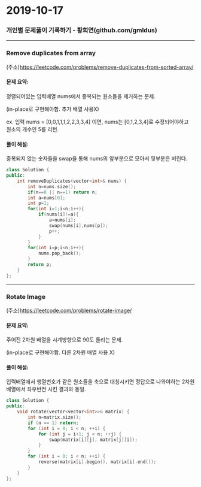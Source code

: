# 2019-10-17

### 개인별 문제풀이 기록하기 - 황희연(github.com/gmldus)

---



### Remove duplicates from array

(주소)https://leetcode.com/problems/remove-duplicates-from-sorted-array/



#### 문제 요약:
정렬되어있는 입력배열 nums에서 중복되는 원소들을 제거하는 문제.

(in-place로 구현해야함. 추가 배열 사용X)

ex. 입력 nums = [0,0,1,1,1,2,2,3,3,4] 이면, nums는 [0,1,2,3,4]로 수정되어야하고 원소의 개수인 5를 리턴.



#### 풀이 해설:
중복되지 않는 숫자들을 swap을 통해 nums의 앞부분으로 모아서 뒷부분은 버린다.

```c++
class Solution {
public:
    int removeDuplicates(vector<int>& nums) {
        int n=nums.size();
        if(n==0 || n==1) return n;
        int a=nums[0];
        int p=1;
        for(int i=1;i<n;i++){
            if(nums[i]!=a){
                a=nums[i];
                swap(nums[i],nums[p]);
                p++;
            }
        }
        for(int i=p;i<n;i++){
            nums.pop_back();
        }
        return p;
    }
};
```
---

### Rotate Image

(주소)https://leetcode.com/problems/rotate-image/



#### 문제 요약:
주어진 2차원 배열을 시계방향으로 90도 돌리는 문제.

(in-place로 구현해야함. 다른 2차원 배열 사용 X)




#### 풀이 해설:
입력배열에서 행열번호가 같은 원소들을 축으로 대칭시키면 정답으로 나와야하는 2차원배열에서 좌우반전 시킨 결과와 동일.

```c++
class Solution {
public:
    void rotate(vector<vector<int>>& matrix) {
        int n=matrix.size();
        if (n == 1) return; 
        for (int i = 0; i < n; ++i) {
            for (int j = i+1; j < n; ++j) {
                swap(matrix[i][j], matrix[j][i]);
            }
        }
        for (int i = 0; i < n; ++i) {
            reverse(matrix[i].begin(), matrix[i].end());
        }
    }
};
```